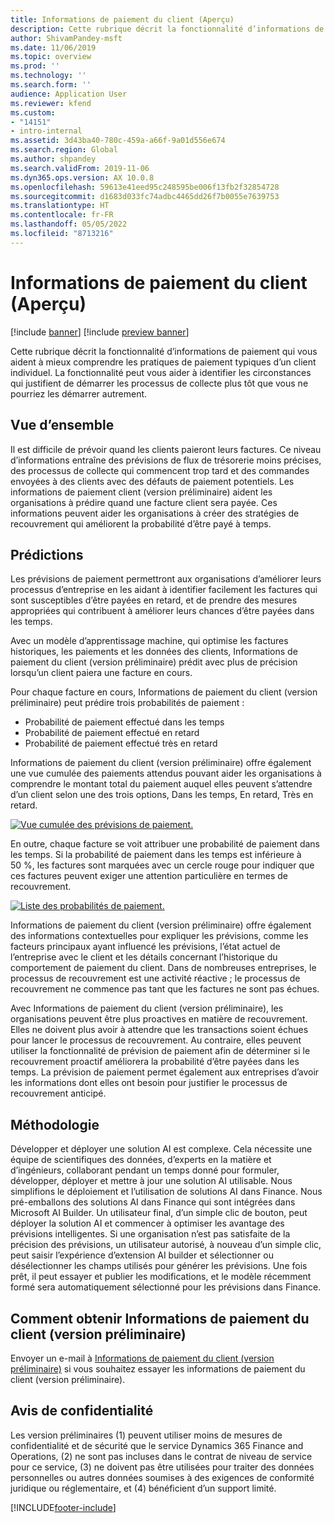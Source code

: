 ```yaml
---
title: Informations de paiement du client (Aperçu)
description: Cette rubrique décrit la fonctionnalité d’informations de paiement qui vous aident à mieux comprendre les pratiques de paiement typiques d’un client individuel. La fonctionnalité peut vous aider à identifier les circonstances qui justifient de démarrer les processus de collecte plus tôt que vous ne pourriez les démarrer autrement.
author: ShivamPandey-msft
ms.date: 11/06/2019
ms.topic: overview
ms.prod: ''
ms.technology: ''
ms.search.form: ''
audience: Application User
ms.reviewer: kfend
ms.custom:
- "14151"
- intro-internal
ms.assetid: 3d43ba40-780c-459a-a66f-9a01d556e674
ms.search.region: Global
ms.author: shpandey
ms.search.validFrom: 2019-11-06
ms.dyn365.ops.version: AX 10.0.8
ms.openlocfilehash: 59613e41eed95c248595be006f13fb2f32854728
ms.sourcegitcommit: d1683d033fc74adbc4465dd26f7b0055e7639753
ms.translationtype: HT
ms.contentlocale: fr-FR
ms.lasthandoff: 05/05/2022
ms.locfileid: "8713216"
---
```

# <a name="customer-payment-insights-preview"></a>Informations de paiement du client (Aperçu)

[!include [banner](../includes/banner.md)]
[!include [preview banner](../includes/preview-banner.md)]

Cette rubrique décrit la fonctionnalité d’informations de paiement qui vous aident à mieux comprendre les pratiques de paiement typiques d’un client individuel. La fonctionnalité peut vous aider à identifier les circonstances qui justifient de démarrer les processus de collecte plus tôt que vous ne pourriez les démarrer autrement. 

## <a name="overview"></a>Vue d’ensemble

Il est difficile de prévoir quand les clients paieront leurs factures. Ce niveau d’informations entraîne des prévisions de flux de trésorerie moins précises, des processus de collecte qui commencent trop tard et des commandes envoyées à des clients avec des défauts de paiement potentiels. Les informations de paiement client (version préliminaire) aident les organisations à prédire quand une facture client sera payée. Ces informations peuvent aider les organisations à créer des stratégies de recouvrement qui améliorent la probabilité d’être payé à temps. 

## <a name="predictions"></a>Prédictions

Les prévisions de paiement permettront aux organisations d’améliorer leurs processus d’entreprise en les aidant à identifier facilement les factures qui sont susceptibles d’être payées en retard, et de prendre des mesures appropriées qui contribuent à améliorer leurs chances d’être payées dans les temps.

Avec un modèle d’apprentissage machine, qui optimise les factures historiques, les paiements et les données des clients, Informations de paiement du client (version préliminaire) prédit avec plus de précision lorsqu’un client paiera une facture en cours.

Pour chaque facture en cours, Informations de paiement du client (version préliminaire) peut prédire trois probabilités de paiement :

-   Probabilité de paiement effectué dans les temps 
-   Probabilité de paiement effectué en retard
-   Probabilité de paiement effectué très en retard

Informations de paiement du client (version préliminaire) offre également une vue cumulée des paiements attendus pouvant aider les organisations à comprendre le montant total du paiement auquel elles peuvent s’attendre d’un client selon une des trois options, Dans les temps, En retard, Très en retard.

[![Vue cumulée des prévisions de paiement.](./media/graphic-payment-reports.png)](./media/graphic-payment-reports.png)

En outre, chaque facture se voit attribuer une probabilité de paiement dans les temps. Si la probabilité de paiement dans les temps est inférieure à 50 %, les factures sont marquées avec un cercle rouge pour indiquer que ces factures peuvent exiger une attention particulière en termes de recouvrement. 

[![Liste des probabilités de paiement.](./media/customer-pymnt-probability-list.png)](./media/customer-pymnt-probability-list.png)

Informations de paiement du client (version préliminaire) offre également des informations contextuelles pour expliquer les prévisions, comme les facteurs principaux ayant influencé les prévisions, l’état actuel de l’entreprise avec le client et les détails concernant l’historique du comportement de paiement du client. Dans de nombreuses entreprises, le processus de recouvrement est une activité réactive ; le processus de recouvrement ne commence pas tant que les factures ne sont pas échues. 

Avec Informations de paiement du client (version préliminaire), les organisations peuvent être plus proactives en matière de recouvrement. Elles ne doivent plus avoir à attendre que les transactions soient échues pour lancer le processus de recouvrement. Au contraire, elles peuvent utiliser la fonctionnalité de prévision de paiement afin de déterminer si le recouvrement proactif améliorera la probabilité d’être payées dans les temps. La prévision de paiement permet également aux entreprises d’avoir les informations dont elles ont besoin pour justifier le processus de recouvrement anticipé.

## <a name="methodology"></a>Méthodologie

Développer et déployer une solution AI est complexe. Cela nécessite une équipe de scientifiques des données, d’experts en la matière et d’ingénieurs, collaborant pendant un temps donné pour formuler, développer, déployer et mettre à jour une solution AI utilisable. Nous simplifions le déploiement et l’utilisation de solutions AI dans Finance. Nous pré-emballons des solutions AI dans Finance qui sont intégrées dans Microsoft AI Builder. Un utilisateur final, d’un simple clic de bouton, peut déployer la solution AI et commencer à optimiser les avantage des prévisions intelligentes. Si une organisation n’est pas satisfaite de la précision des prévisions, un utilisateur autorisé, à nouveau d’un simple clic, peut saisir l’expérience d’extension AI builder et sélectionner ou désélectionner les champs utilisés pour générer les prévisions. Une fois prêt, il peut essayer et publier les modifications, et le modèle récemment formé sera automatiquement sélectionné pour les prévisions dans Finance.

## <a name="how-to-get-customer-payment-insights-preview"></a>Comment obtenir Informations de paiement du client (version préliminaire)

Envoyer un e-mail à [Informations de paiement du client (version préliminaire)](mailto:fiap@microsoft.com) si vous souhaitez essayer les informations de paiement du client (version préliminaire).

## <a name="privacy-notice"></a>Avis de confidentialité

Les version préliminaires (1) peuvent utiliser moins de mesures de confidentialité et de sécurité que le service Dynamics 365 Finance and Operations, (2) ne sont pas incluses dans le contrat de niveau de service pour ce service, (3) ne doivent pas être utilisées pour traiter des données personnelles ou autres données soumises à des exigences de conformité juridique ou réglementaire, et (4) bénéficient d’un support limité.




[!INCLUDE[footer-include](../../includes/footer-banner.md)]
